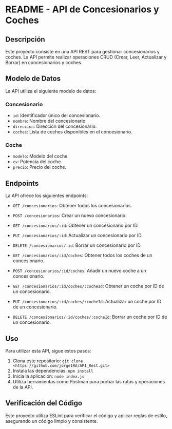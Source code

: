 # README - API de Concesionarios y Coches

## Descripción

Este proyecto consiste en una API REST para gestionar concesionarios y coches. La API permite realizar operaciones CRUD (Crear, Leer, Actualizar y Borrar) en concesionarios y coches.

## Modelo de Datos

La API utiliza el siguiente modelo de datos:

### Concesionario

- `id`: Identificador único del concesionario.
- `nombre`: Nombre del concesionario.
- `direccion`: Dirección del concesionario.
- `coches`: Lista de coches disponibles en el concesionario.

### Coche

- `modelo`: Modelo del coche.
- `cv`: Potencia del coche.
- `precio`: Precio del coche.

## Endpoints

La API ofrece los siguientes endpoints:

- `GET /concesionarios`: Obtener todos los concesionarios.

- `POST /concesionarios`: Crear un nuevo concesionario.

- `GET /concesionarios/:id`: Obtener un concesionario por ID.

- `PUT /concesionarios/:id`: Actualizar un concesionario por ID.

- `DELETE /concesionarios/:id`: Borrar un concesionario por ID.

- `GET /concesionarios/:id/coches`: Obtener todos los coches de un concesionario.

- `POST /concesionarios/:id/coches`: Añadir un nuevo coche a un concesionario.

- `GET /concesionarios/:id/coches/:cocheId`: Obtener un coche por ID de un concesionario.

- `PUT /concesionarios/:id/coches/:cocheId`: Actualizar un coche por ID de un concesionario.

- `DELETE /concesionarios/:id/coches/:cocheId`: Borrar un coche por ID de un concesionario.

## Uso

Para utilizar esta API, sigue estos pasos:

1. Clona este repositorio: `git clone <https://github.com/jorge1RA/API_Rest.git>`
2. Instala las dependencias: `npm install`
3. Inicia la aplicación: `node index.js`
4. Utiliza herramientas como Postman para probar las rutas y operaciones de la API.

## Verificación del Código

Este proyecto utiliza ESLint para verificar el código y aplicar reglas de estilo, asegurando un código limpio y consistente.


